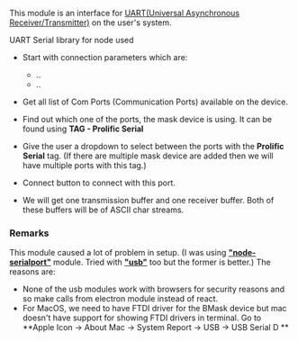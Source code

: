 This module is an interface for [UART(Universal Asynchronous Receiver/Transmitter)](https://en.wikipedia.org/wiki/Universal_asynchronous_receiver-transmitter) on the user's system. 

UART Serial library for node used 

* Start with connection parameters which are:
  * ..
  * ..

* Get all list of Com Ports (Communication Ports) available on the device.

* Find out which one of the ports, the mask device is using. It can be found using **TAG - Prolific Serial**

* Give the user a dropdown to select between the ports with the **Prolific Serial** tag. (If there are multiple mask device are added then we will have multiple ports with this tag.)

* Connect button to connect with this port.

* We will get one transmission buffer and one receiver buffer. Both of these buffers will be of ASCII char streams.


### Remarks

This module caused a lot of problem in setup. (I was using [**"node-serialport"**](https://github.com/node-serialport/node-serialport) module. Tried with [**"usb"**](https://github.com/tessel/node-usb) too but the former is better.) 
The reasons are:
 - None of the usb modules work with browsers for security reasons and so make calls from electron module instead of react.
 - For MacOS, we need to have FTDI driver for the BMask device but mac doesn't have support for showing FTDI drivers in terminal. Go to **Apple Icon -> About Mac -> System Report -> USB -> USB Serial D **





